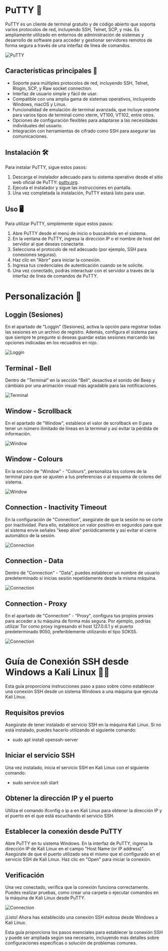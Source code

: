# PuTTY 🚀

PuTTY es un cliente de terminal gratuito y de código abierto que soporta varios protocolos de red, incluyendo SSH, Telnet, SCP, y más. Es ampliamente utilizado en entornos de administración de sistemas y desarrollo de software para acceder y gestionar servidores remotos de forma segura a través de una interfaz de línea de comandos.

![PuTTY](/Images/icon.jpg)

## Características principales 🎯

- Soporte para múltiples protocolos de red, incluyendo SSH, Telnet, Rlogin, SCP, y Raw socket connection.
- Interfaz de usuario simple y fácil de usar.
- Compatible con una amplia gama de sistemas operativos, incluyendo Windows, macOS y Linux.
- Funcionalidad de emulación de terminal avanzada, que incluye soporte para varios tipos de terminal como xterm, VT100, VT102, entre otros.
- Opciones de configuración flexibles para adaptarse a las necesidades individuales del usuario.
- Integración con herramientas de cifrado como SSH para asegurar las comunicaciones.

## Instalación 🛠️

Para instalar PuTTY, sigue estos pasos:

1. Descarga el instalador adecuado para tu sistema operativo desde el sitio web oficial de PuTTY: [putty.org](https://www.putty.org/).
2. Ejecuta el instalador y sigue las instrucciones en pantalla.
3. Una vez completada la instalación, PuTTY estará listo para usar.

## Uso 🖥️

Para utilizar PuTTY, simplemente sigue estos pasos:

1. Abre PuTTY desde el menú de inicio o buscándolo en el sistema.
2. En la ventana de PuTTY, ingresa la dirección IP o el nombre de host del servidor al que deseas conectarte.
3. Selecciona el protocolo de red adecuado (por ejemplo, SSH para conexiones seguras).
4. Haz clic en "Abrir" para iniciar la conexión.
5. Ingresa tus credenciales de autenticación cuando se te solicite.
6. Una vez conectado, podrás interactuar con el servidor a través de la interfaz de línea de comandos de PuTTY.

#
#

# Personalización 🧢

## Loggin (Sesiones)
En el apartado de "Loggin" (Sesiones), activa la opción para registrar todas las sesiones en un archivo de registro. Además, configura el sistema para que siempre te pregunte si deseas guardar estas sesiones marcando las opciones indicadas en los recuadros en rojo.

![Loggin](/Images/img-1.png)

## Terminal - Bell
Dentro de "Terminal" en la sección "Bell", desactiva el sonido del Beep y cámbialo por una animación visual más agradable para las notificaciones.

![Terminal](/Images/img-2.png)

## Window - Scrollback
En el apartado de "Window", establece el valor de scrollback en 0 para tener un número ilimitado de líneas en la terminal y así evitar la pérdida de información.

![Window](/Images/img-3.png)

## Window - Colours
En la sección de "Window" - "Colours", personaliza los colores de la terminal para que se ajusten a tus preferencias o al esquema de colores del sistema.

![Window](/Images/img-4.png)

## Connection - Inactivity Timeout
En la configuración de "Connection", asegúrate de que la sesión no se corte por inactividad. Para ello, establece un valor positivo en segundos para que el sistema envíe señales "keep alive" periódicamente y así evitar el cierre automático de la sesión.

![Connection](/Images/img-5.png)

## Connection - Data
Dentro de "Connection" - "Data", puedes establecer un nombre de usuario predeterminado si inicias sesión repetidamente desde la misma máquina.

![Connection](/Images/img-6.png)

## Connection - Proxy
En el apartado de "Connection" - "Proxy", configura tus propios proxies para acceder a tu máquina de forma más segura. Por ejemplo, podrías utilizar Tor como proxy ingresando el host 127.0.0.1 y el puerto predeterminado 9050, preferiblemente utilizando el tipo SOKS5.

![Connection](/Images/img-7.png)

#
#

# Guía de Conexión SSH desde Windows a Kali Linux 👨‍💻
Esta guía proporciona instrucciones paso a paso sobre cómo establecer una conexión SSH desde un sistema Windows a una máquina que ejecuta Kali Linux.

## Requisitos previos
Asegúrate de tener instalado el servicio SSH en la máquina Kali Linux. Si no está instalado, puedes hacerlo utilizando el siguiente comando:
- sudo apt install openssh-server

## Iniciar el servicio SSH
Una vez instalado, inicia el servicio SSH en Kali Linux con el siguiente comando:
- sudo service ssh start

## Obtener la dirección IP y el puerto
Utiliza el comando ifconfig o ip a en Kali Linux para obtener la dirección IP y el puerto en el que está escuchando el servicio SSH.

## Establecer la conexión desde PuTTY
Abre PuTTY en tu sistema Windows.
En la interfaz de PuTTY, ingresa la dirección IP de Kali Linux en el campo "Host Name (or IP address)".
Asegúrate de que el puerto utilizado sea el mismo que el configurado en el servicio SSH de Kali Linux. Haz clic en "Open" para iniciar la conexión.

## Verificación
Una vez conectado, verifica que la conexión funciona correctamente.
Puedes realizar pruebas, como crear una carpeta o ejecutar comandos en la máquina de Kali Linux desde PuTTY.

![Connection](/Images/img-8.png)

¡Listo! Ahora has establecido una conexión SSH exitosa desde Windows a Kali Linux.

Esta guía proporciona los pasos esenciales para establecer la conexión SSH y puede ser ampliada según sea necesario, incluyendo más detalles sobre configuraciones específicas o solución de problemas comunes.
